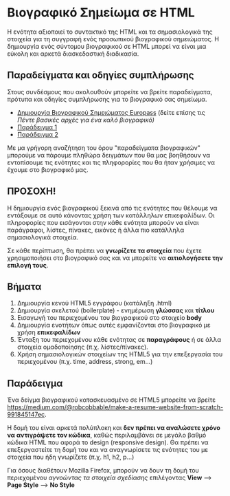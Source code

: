 # Βιογραφικό Σημείωμα σε HTML

Η ενότητα αξιοποιεί το συντακτικό της HTML και τα σημασιολογικά της στοιχεία για τη συγγραφή ενός προσωπικού βιογραφικού σημειώματος. Η δημιουργία ενός σύντομου βιογραφικού σε HTML μπορεί να είναι μια εύκολη και αρκετά διασκεδαστική διαδικασία. 
## Παραδείγματα και οδηγίες συμπλήρωσης

Στους συνδέσμους που ακολουθούν μπορείτε να βρείτε παραδείγματα, πρότυπα και οδηγίες συμπλήρωσης για το βιογραφικό σας σημείωμα.

- <a href="https://europass.cedefop.europa.eu/el/documents/curriculum-vitae" target="_blank">Δημιουργία Βιογραφικού Σημειώματος Europass</a> (δείτε επίσης τις <i>Πέντε βασικές αρχές για ένα καλό βιογραφικό)</i>
- <a href="https://europass.cedefop.europa.eu/sites/default/files/cv-example-1-el_gr.pdf" target="_blank">Παράδειγμα 1</a>  
- <a href="https://europass.cedefop.europa.eu/sites/default/files/cv-example-2-el_gr.pdf" target="_blank">Παράδειγμα 2</a>

Με μα γρήγορη αναζήτηση του όρου "παραδείγματα βιογραφικών" μπορούμε να πάρουμε πληθώρα δειγμάτων που θα μας βοηθήσουν να εντοπίσουμε τις ενότητες και τις πληφορορίες που θα ήταν χρήσιμες να έχουμε στο βιογραφικό μας.

## ΠΡΟΣΟΧΗ! 

Η δημιουργία ενός βιογραφικού ξεκινά από τις ενότητες που θέλουμε να εντάξουμε σε αυτό κάνοντας χρήση των κατάλληλων επικεφαλίδων. Οι πληροφορίες που εισάγονται στην κάθε ενότητα μπορούν να είναι παράγραφοι, λίστες, πίνακες, εικόνες ή άλλα πιο κατάλληλα σημασιολογικά στοιχεία. 

Σε κάθε περίπτωση, θα πρέπει να **γνωρίζετε τα στοιχεία** που έχετε χρησιμοποιήσει στο βιογραφικό σας και να μπορείτε να **αιτιολογήσετε την επιλογή τους**.

## Βήματα 

1. Δημιουργία κενού HTML5 εγγράφου (κατάληξη .html)
2. Δημιουργία σκελετού (boilerplate) - ενημέρωση **γλώσσας** και **τίτλου**
3. Εισαγωγή του περιεχομένου του βιογραφικού στο στοιχείο **body**
4. Δημιουργία ενοτήτων όπως αυτές εμφανίζονται στο βιογραφικό με χρήση **επικεφαλίδων**
5. Ένταξη του περιεχομένου κάθε ενότητας σε **παραγράφους** ή σε άλλα στοιχεία ομαδοποίησης (π.χ. λίστες/πίνακες).
6. Χρήση σημασιολογικών στοιχείων της HTML5 για την επεξεργασία του περιεχομένου (π.χ. time, address, strong, em...)

## Παράδειγμα

Ένα δείγμα βιογραφικού κατασκευασμένο σε HTML5  μπορείτε να βρείτε https://medium.com/@robcobbable/make-a-resume-website-from-scratch-991845147ec.  

H δομή του είναι αρκετά πολύπλοκη και **δεν πρέπει να αναλώσετε χρόνο να αντιγράψετε τον κώδικα**, καθώς περιλαμβάνει σε μεγάλο βαθμό κώδικα HTML που αφορά το design (responsive design). Θα πρέπει να επεξεργαστείτε τη δομή του και να αναγνωρίσετε τις ενότητες του με στοιχεία που ήδη γνωρίζετε (π.χ. h1, h2, p...)

Για όσους διαθέτουν Mozilla Firefox, μπορούν να δουν τη δομή του περιεχομένου *αγνοώντας τα στοιχεία σχεδίασης* επιλέγοντας **View** --> **Page Style** --> **No Style**
